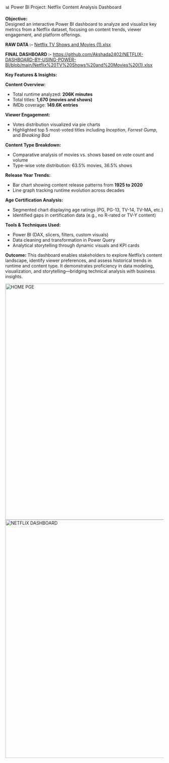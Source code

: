 📊 Power BI Project: Netflix Content Analysis Dashboard

**Objective:**  
Designed an interactive Power BI dashboard to analyze and visualize key metrics from a Netflix dataset, focusing on content trends, viewer engagement, and platform offerings.


**RAW DATA :-**
[Netflix TV Shows and Movies (1).xlsx](https://github.com/Akshada2402/NETFLIX-DASHBOARD-BY-USING-POWER-BI/blob/main/Netflix%20TV%20Shows%20and%20Movies%20(1).xlsx)


**FINAL DASHBOARD :-**
https://github.com/Akshada2402/NETFLIX-DASHBOARD-BY-USING-POWER-BI/blob/main/Netflix%20TV%20Shows%20and%20Movies%20(1).xlsx



**Key Features & Insights:**

**Content Overview:**
  - Total runtime analyzed: **206K minutes**
  - Total titles: **1,670 (movies and shows)**  
  - IMDb coverage: **149.6K entries**

**Viewer Engagement:**
  - Votes distribution visualized via pie charts  
  - Highlighted top 5 most-voted titles including *Inception*, *Forrest Gump*, and *Breaking Bad*

**Content Type Breakdown:**
  - Comparative analysis of movies vs. shows based on vote count and volume  
  - Type-wise vote distribution: 63.5% movies, 36.5% shows

**Release Year Trends:**
  - Bar chart showing content release patterns from **1925 to 2020**  
  - Line graph tracking runtime evolution across decades

**Age Certification Analysis:**
  - Segmented chart displaying age ratings (PG, PG-13, TV-14, TV-MA, etc.)  
  - Identified gaps in certification data (e.g., no R-rated or TV-Y content)

**Tools & Techniques Used:**

- Power BI (DAX, slicers, filters, custom visuals)  
- Data cleaning and transformation in Power Query  
- Analytical storytelling through dynamic visuals and KPI cards

**Outcome:**
This dashboard enables stakeholders to explore Netflix’s content landscape, identify viewer preferences, and assess historical trends in runtime and content type. It demonstrates proficiency in data modeling, visualization, and storytelling—bridging technical analysis with business insights.




<img width="1341" height="750" alt="HOME PGE" src="https://github.com/user-attachments/assets/6085c859-ab2e-4267-bbd9-fc3156260ec3" />


















<img width="1331" height="757" alt="NETFLIX DASHBOARD" src="https://github.com/user-attachments/assets/7b19895b-3c00-42d3-86ba-20e3a3de63e7" />



